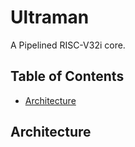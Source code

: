 # Ultraman
A Pipelined RISC-V32i core.


## Table of Contents

  * [Architecture](#Architecture)


Architecture
------------------------
